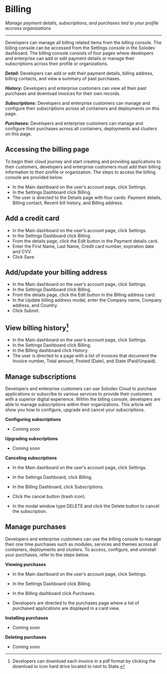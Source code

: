 # Billing

*Manage payment details, subscriptions, and purchases tied to your profile accross organizations*

---

Developers can manage all billing related items from the billing console. The billing console can be accessed from the Settings console in the Solodev dashboard. The billing console consists of four pages where developers and enterprise can add or edit payment details or manage their subscriptions across their profile or organizations. 

***Detail:*** Developers can add or edit their payment details, billing address, billing contacts, and view a summary of past purchases. 

***History:*** Developers and enterprise customers can view all their past purchases and download invoices for their own records. 

***Subscriptions:*** Developers and enterprise customers can manage and configure their subscriptions across all containers and deployments on this page. 

***Purchases:*** Developers and enterprise customers can manage and configure their purchases across all containers, deployments and clusters on this page. 

## Accessing the billing page

To begin their cloud journey and start creating and providing applications to their customers, developers and enterprise customers must add their billing information to their profile or organization. The steps to access the billing console are provided below.

- In the Main dashboard on the user’s account page, click Settings. 
- In the Settings Dashboard click Billing.
- The user is directed to the Details page with four cards: Payment details, Billing contact, Recent bill history, and Billing address. 

## Add a credit card

- In the Main dashboard on the user’s account page, click Settings. 
- In the Settings Dashboard click Billing.
- From the details page, click the Edit button in the Payment details card.
- Enter the First Name, Last Name, Credit card number, expiration date and CVV.
- Click Save. 

## Add/update your billing address

- In the Main dashboard on the user’s account page, click Settings. 
- In the Settings Dashboard click Billing.
- From the details page, click the Edit button in the Billing address card. 
- In the Update billing address modal, enter the Company name, Company address, and Country. 
- Click Submit.

## View billing history[^1]

- In the Main dashboard on the user’s account page, click Settings. 
- In the Settings Dashboard click Billing.
- In the Billing dashboard click History.
- The user is directed to a page with a list of invoices that document the Invoice number, Total amount, Posted (Date), and State (Paid/Unpaid).


## Manage subscriptions

Developers and enterprise customers can use Solodev Cloud to purchase applications or subscribe to various services to provide their customers with a superior digital experience. Within the billing console, developers are able to manage subscriptions within their organizations. This article will show you how to configure, upgrade and cancel your subscriptions. 

**Configuring subscriptions**

- Coming soon

**Upgrading subscriptions**

- Coming soon

**Canceling subscriptions**

- In the Main dashboard on the user’s account page, click Settings. 

- In the Settings Dashboard, click Billing.

- In the Billing Dashboard, click Subscriptions.

- Click the cancel button (trash icon). 

- In the modal window type DELETE and click the Delete button to cancel the subscription.

## Manage purchases

Developers and enterprise customers can use the billing console to manage their one time purchases such as modules, services and themes across all containers, deployments and clusters. To access, configure, and uninstall your purchases, refer to the steps below. 

 

**Viewing purchases**

- In the Main dashboard on the user’s account page, click Settings. 

- In the Settings Dashboard click Billing.

- In the Billing dashboard click Purchases.

- Developers are directed to the purchases page where a list of purchased applications are displayed in a card view. 

 

**Installing purchases**

- Coming soon

 

**Deleting purchases**

- Coming soon

[^1]: Developers can download each invoice in a pdf format by clicking the download to icon hard drive located to next to State.